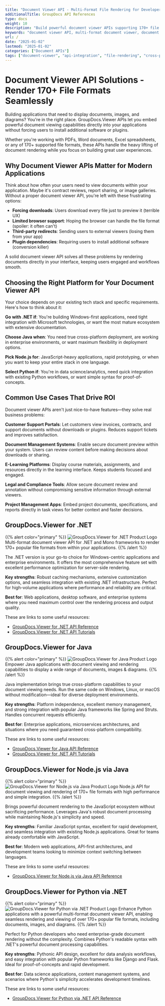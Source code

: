 ```yaml
---
title: "Document Viewer API - Multi-Format File Rendering for Developers"
additionalTitle: GroupDocs API References
type: docs
weight: 10
description: "Build powerful document viewer APIs supporting 170+ file formats. Compare .NET, Java, Node.js & Python solutions for seamless document rendering in your apps."
keywords: "document viewer API, multi-format document viewer, document rendering API, file viewer library, .NET document viewer, Java document rendering"
url: /
date: "2025-01-02"
lastmod: "2025-01-02"
categories: ["Document APIs"]
tags: ["document-viewer", "api-integration", "file-rendering", "cross-platform"]
---
```


# Document Viewer API Solutions - Render 170+ File Formats Seamlessly

Building applications that need to display documents, images, and diagrams? You're in the right place. GroupDocs.Viewer APIs let you embed powerful document viewing capabilities directly into your applications without forcing users to install additional software or plugins.

Whether you're working with PDFs, Word documents, Excel spreadsheets, or any of 170+ supported file formats, these APIs handle the heavy lifting of document rendering while you focus on building great user experiences.

## Why Document Viewer APIs Matter for Modern Applications

Think about how often your users need to view documents within your application. Maybe it's contract reviews, report sharing, or image galleries. Without a proper document viewer API, you're left with these frustrating options:

- **Forcing downloads**: Users download every file just to preview it (terrible UX)
- **Limited browser support**: Hoping the browser can handle the file format (spoiler: it often can't)
- **Third-party redirects**: Sending users to external viewers (losing them from your app)
- **Plugin dependencies**: Requiring users to install additional software (conversion killer)

A solid document viewer API solves all these problems by rendering documents directly in your interface, keeping users engaged and workflows smooth.

## Choosing the Right Platform for Your Document Viewer API

Your choice depends on your existing tech stack and specific requirements. Here's how to think about it:

**Go with .NET if**: You're building Windows-first applications, need tight integration with Microsoft technologies, or want the most mature ecosystem with extensive documentation.

**Choose Java when**: You need true cross-platform deployment, are working in enterprise environments, or want maximum flexibility in deployment options.

**Pick Node.js for**: JavaScript-heavy applications, rapid prototyping, or when you want to keep your entire stack in one language.

**Select Python if**: You're in data science/analytics, need quick integration with existing Python workflows, or want simple syntax for proof-of-concepts.

## Common Use Cases That Drive ROI

Document viewer APIs aren't just nice-to-have features—they solve real business problems:

**Customer Support Portals**: Let customers view invoices, contracts, and support documents without downloads or plugins. Reduces support tickets and improves satisfaction.

**Document Management Systems**: Enable secure document preview within your system. Users can review content before making decisions about downloads or sharing.

**E-Learning Platforms**: Display course materials, assignments, and resources directly in the learning interface. Keeps students focused and engaged.

**Legal and Compliance Tools**: Allow secure document review and annotation without compromising sensitive information through external viewers.

**Project Management Apps**: Embed project documents, specifications, and reports directly in task views for better context and faster decisions.

## GroupDocs.Viewer for .NET
{{% alert color="primary" %}} 
![GroupDocs.Viewer for .NET Product Logo](gdocs_net.png)
Multi-format document viewer API for .NET and Mono frameworks to render 170+ popular file formats from within your applications.
{{% /alert %}} 

The .NET version is your go-to choice for Windows-centric applications and enterprise environments. It offers the most comprehensive feature set with excellent performance optimization for server-side rendering.

**Key strengths**: Robust caching mechanisms, extensive customization options, and seamless integration with existing .NET infrastructure. Perfect for high-volume applications where performance and reliability are critical.

**Best for**: Web applications, desktop software, and enterprise systems where you need maximum control over the rendering process and output quality.

These are links to some useful resources:
- [GroupDocs.Viewer for .NET API Reference](/viewer/net/)
- [GroupDocs.Viewer for .NET API Tutorials](https://tutorials.groupdocs.com/viewer/net/)

## GroupDocs.Viewer for Java
{{% alert color="primary" %}}
![GroupDocs.Viewer for Java Product Logo](gdocs_java.png)
Empower Java applications with document viewing and rendering capabilities to display a wide range of documents, images & diagrams.
{{% /alert %}}

Java implementation brings true cross-platform capabilities to your document viewing needs. Run the same code on Windows, Linux, or macOS without modification—ideal for diverse deployment environments.

**Key strengths**: Platform independence, excellent memory management, and strong integration with popular Java frameworks like Spring and Struts. Handles concurrent requests efficiently.

**Best for**: Enterprise applications, microservices architectures, and situations where you need guaranteed cross-platform compatibility.

These are links to some useful resources:
- [GroupDocs.Viewer for Java API Reference](/viewer/java/)
- [GroupDocs.Viewer for .NET API Tutorials](https://tutorials.groupdocs.com/viewer/java/)

## GroupDocs.Viewer for Node.js via Java
{{% alert color="primary" %}}
![GroupDocs.Viewer for Node.js via Java Product Logo](gdocs_nodejs.png)
Node.js API for document viewing and rendering of 170+ file formats with high performance and simple integration.
{{% /alert %}}

Brings powerful document rendering to the JavaScript ecosystem without sacrificing performance. Leverages Java's robust document processing while maintaining Node.js's simplicity and speed.

**Key strengths**: Familiar JavaScript syntax, excellent for rapid development, and seamless integration with existing Node.js applications. Great for teams already comfortable with JavaScript.

**Best for**: Modern web applications, API-first architectures, and development teams looking to minimize context switching between languages.

These are links to some useful resources:
- [GroupDocs.Viewer for Node.js via Java API Reference](/viewer/nodejs-java/)

## GroupDocs.Viewer for Python via .NET
{{% alert color="primary" %}}
![GroupDocs.Viewer for Python via .NET Product Logo](gdocs_python.png)
Enhance Python applications with a powerful multi-format document viewer API, enabling seamless rendering and viewing of over 170+ popular file formats, including documents, images, and diagrams.
{{% /alert %}}

Perfect for Python developers who need enterprise-grade document rendering without the complexity. Combines Python's readable syntax with .NET's powerful document processing capabilities.

**Key strengths**: Pythonic API design, excellent for data analysis workflows, and easy integration with popular Python frameworks like Django and Flask. Ideal for proof-of-concepts and rapid development.

**Best for**: Data science applications, content management systems, and scenarios where Python's simplicity accelerates development timelines.

These are links to some useful resources:
- [GroupDocs.Viewer for Python via .NET API Reference](/viewer/python-net/)

